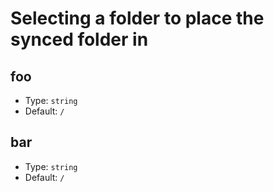 # Selecting a folder to place the synced folder in

## foo

- Type: `string`
- Default: `/`

## bar

- Type: `string`
- Default: `/`
